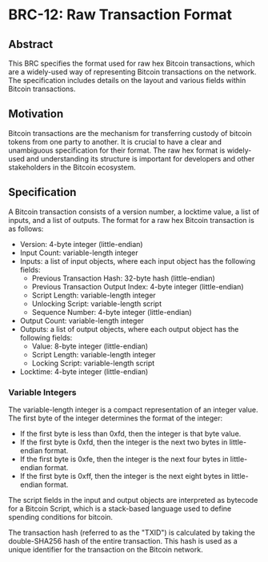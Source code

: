 # BRC-12: Raw Transaction Format

## Abstract

This BRC specifies the format used for raw hex Bitcoin transactions, which are a widely-used way of representing Bitcoin transactions on the network. The specification includes details on the layout and various fields within Bitcoin transactions.

## Motivation

Bitcoin transactions are the mechanism for transferring custody of bitcoin tokens from one party to another. It is crucial to have a clear and unambiguous specification for their format. The raw hex format is widely-used and understanding its structure is important for developers and other stakeholders in the Bitcoin ecosystem.

## Specification

A Bitcoin transaction consists of a version number, a locktime value, a list of inputs, and a list of outputs. The format for a raw hex Bitcoin transaction is as follows:

- Version: 4-byte integer (little-endian)
- Input Count: variable-length integer
- Inputs: a list of input objects, where each input object has the following fields:
  - Previous Transaction Hash: 32-byte hash (little-endian)
  - Previous Transaction Output Index: 4-byte integer (little-endian)
  - Script Length: variable-length integer
  - Unlocking Script: variable-length script
  - Sequence Number: 4-byte integer (little-endian)
- Output Count: variable-length integer
- Outputs: a list of output objects, where each output object has the following fields:
  - Value: 8-byte integer (little-endian)
  - Script Length: variable-length integer
  - Locking Script: variable-length script
- Locktime: 4-byte integer (little-endian)

### Variable Integers

The variable-length integer is a compact representation of an integer value. The first byte of the integer determines the format of the integer:

- If the first byte is less than 0xfd, then the integer is that byte value.
- If the first byte is 0xfd, then the integer is the next two bytes in little-endian format.
- If the first byte is 0xfe, then the integer is the next four bytes in little-endian format.
- If the first byte is 0xff, then the integer is the next eight bytes in little-endian format.

The script fields in the input and output objects are interpreted as bytecode for a Bitcoin Script, which is a stack-based language used to define spending conditions for bitcoin.

The transaction hash (referred to as the "TXID") is calculated by taking the double-SHA256 hash of the entire transaction. This hash is used as a unique identifier for the transaction on the Bitcoin network.

